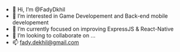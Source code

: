 - 👋 Hi, I’m @FadyDkhil
- 👀 I’m interested in Game Developement and Back-end mobile developement
- 🌱 I’m currently focused on improving ExpressJS & React-Native
- 💞️ I’m looking to collaborate on ...
- 📫 fady.dekhil@gmail.com

<!---
FadyDkhil/FadyDkhil is a ✨ special ✨ repository because its `README.md` (this file) appears on your GitHub profile.
You can click the Preview link to take a look at your changes.
--->
